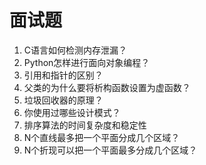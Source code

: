 # 面试题

1. C语言如何检测内存泄漏？
2. Python怎样进行面向对象编程？
3. 引用和指针的区别？
4. 父类的为什么要将析构函数设置为虚函数？
5. 垃圾回收器的原理？
6. 你使用过哪些设计模式？
7. 排序算法的时间复杂度和稳定性
8. N个直线最多把一个平面分成几个区域？
9. N个折现可以把一个平面最多分成几个区域？
